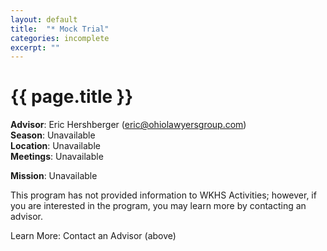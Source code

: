 ```yaml
---
layout: default
title:  "* Mock Trial"
categories: incomplete
excerpt: ""
---
```


# {{ page.title }}

**Advisor**: Eric Hershberger (<eric@ohiolawyersgroup.com>)
<br/>**Season**: Unavailable
<br/>**Location**: Unavailable
<br/>**Meetings**: Unavailable

**Mission**: Unavailable

This program has not provided information to WKHS Activities; however, if you are interested in the program, you may learn more by contacting an advisor.

Learn More: Contact an Advisor (above)